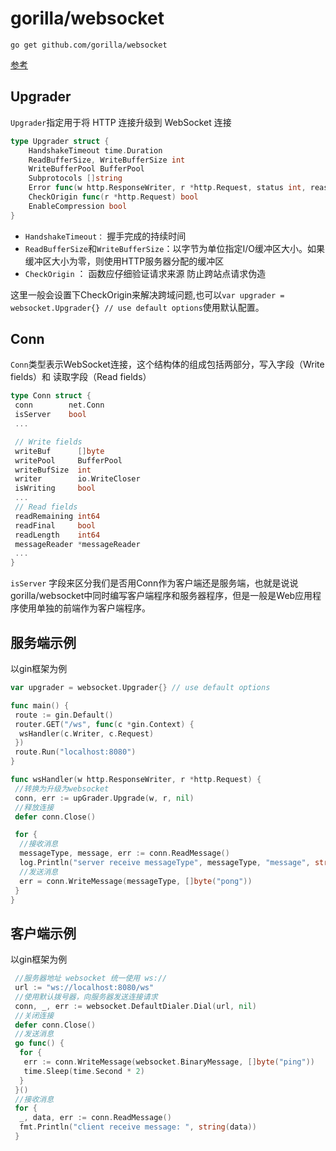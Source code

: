 # gorilla/websocket

`go get github.com/gorilla/websocket`

[参考](https://cloud.tencent.com/developer/article/2365666)

## Upgrader

`Upgrader`指定用于将 HTTP 连接升级到 WebSocket 连接

```go
type Upgrader struct {
    HandshakeTimeout time.Duration
    ReadBufferSize, WriteBufferSize int
    WriteBufferPool BufferPool
    Subprotocols []string
    Error func(w http.ResponseWriter, r *http.Request, status int, reason error)
    CheckOrigin func(r *http.Request) bool
    EnableCompression bool
}
```

- `HandshakeTimeout：` 握手完成的持续时间
- `ReadBufferSize`和`WriteBufferSize`：以字节为单位指定I/O缓冲区大小。如果缓冲区大小为零，则使用HTTP服务器分配的缓冲区
- `CheckOrigin` ： 函数应仔细验证请求来源 防止跨站点请求伪造

这里一般会设置下CheckOrigin来解决跨域问题,也可以`var upgrader = websocket.Upgrader{} // use default options`使用默认配置。

## Conn

`Conn`类型表示WebSocket连接，这个结构体的组成包括两部分，写入字段（Write fields）和 读取字段（Read  fields）

```go
type Conn struct {
 conn        net.Conn
 isServer    bool
 ...

 // Write fields
 writeBuf      []byte        
 writePool     BufferPool
 writeBufSize  int
 writer        io.WriteCloser 
 isWriting     bool           
 ...
 // Read fields
 readRemaining int64
 readFinal     bool  
 readLength    int64 
 messageReader *messageReader 
 ...
}
```

`isServer` 字段来区分我们是否用Conn作为客户端还是服务端，也就是说说gorilla/websocket中同时编写客户端程序和服务器程序，但是一般是Web应用程序使用单独的前端作为客户端程序。

## 服务端示例

以gin框架为例

```go
var upgrader = websocket.Upgrader{} // use default options

func main() {
 route := gin.Default()
 router.GET("/ws", func(c *gin.Context) {
  wsHandler(c.Writer, c.Request)
 })
 route.Run("localhost:8080")
}

func wsHandler(w http.ResponseWriter, r *http.Request) {
 //转换为升级为websocket
 conn, err := upGrader.Upgrade(w, r, nil)
 //释放连接
 defer conn.Close()

 for {
  //接收消息
  messageType, message, err := conn.ReadMessage()
  log.Println("server receive messageType", messageType, "message", string(message))
  //发送消息
  err = conn.WriteMessage(messageType, []byte("pong"))
 }
}
```

## 客户端示例

以gin框架为例

```go
 //服务器地址 websocket 统一使用 ws://
 url := "ws://localhost:8080/ws"
 //使用默认拨号器，向服务器发送连接请求
 conn, _, err := websocket.DefaultDialer.Dial(url, nil)
 //关闭连接
 defer conn.Close()
 //发送消息
 go func() {
  for {
   err := conn.WriteMessage(websocket.BinaryMessage, []byte("ping"))
   time.Sleep(time.Second * 2)
  }
 }()
 //接收消息
 for {
  _, data, err := conn.ReadMessage()
  fmt.Println("client receive message: ", string(data))
 }
```
